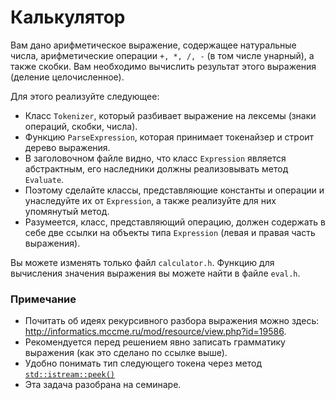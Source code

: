 # Калькулятор

Вам дано арифметическое выражение, содержащее натуральные числа, арифметические операции `+, *, /, -` (в том числе унарный),
а также скобки. Вам необходимо вычислить результат этого выражения (деление целочисленное).

Для этого реализуйте следующее:

* Класс `Tokenizer`, который разбивает выражение на лексемы (знаки операций, скобки, числа).
* Функцию `ParseExpression`, которая принимает токенайзер и строит дерево выражения.
* В заголовочном файле видно, что класс `Expression` является абстрактным, его наследники должны реализовывать метод `Evaluate`.
* Поэтому сделайте классы, представляющие константы и операции и унаследуйте их от `Expression`, а также реализуйте для них
упомянутый метод.
* Разумеется, класс, представляющий операцию, должен содержать в себе две ссылки на объекты типа `Expression` (левая и правая
часть выражения).

Вы можете изменять только файл `calculator.h`. Функцию для вычисления значения выражения вы можете найти в файле `eval.h`.

### Примечание

* Почитать об идеях рекурсивного разбора выражения можно здесь: http://informatics.mccme.ru/mod/resource/view.php?id=19586.
* Рекомендуется перед решением явно записать грамматику выражения (как это сделано по ссылке выше).
* Удобно понимать тип следующего токена через метод [`std::istream::peek()`](http://www.cplusplus.com/reference/istream/istream/peek/)
* Эта задача разобрана на семинаре.
